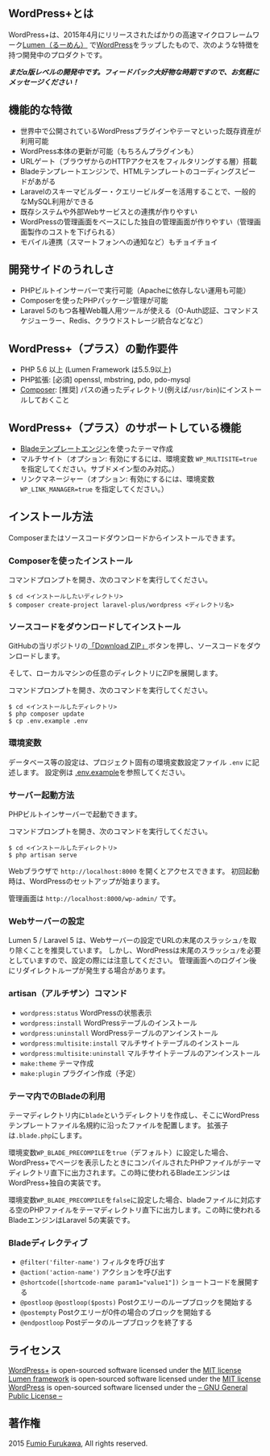 ## WordPress+とは

WordPress+は、2015年4月にリリースされたばかりの高速マイクロフレームワーク[Lumen（るーめん）](http://lumen.laravel.com) で[WordPress](https://ja.wordpress.org)をラップしたもので、次のような特徴を持つ開発中のプロダクトです。

***まだα版レベルの開発中です。フィードバック大好物な時期ですので、お気軽にメッセージください！***

## 機能的な特徴

- 世界中で公開されているWordPressプラグインやテーマといった既存資産が利用可能
- WordPress本体の更新が可能（もちろんプラグインも）
- URLゲート（ブラウザからのHTTPアクセスをフィルタリングする層）搭載
- Bladeテンプレートエンジンで、HTMLテンプレートのコーディングスピードがあがる
- Laravelのスキーマビルダー・クエリービルダーを活用することで、一般的なMySQL利用ができる
- 既存システムや外部Webサービスとの連携が作りやすい
- WordPressの管理画面をベースにした独自の管理画面が作りやすい（管理画面製作のコストを下げられる）
- モバイル連携（スマートフォンへの通知など）もチョイチョイ

## 開発サイドのうれしさ

- PHPビルトインサーバーで実行可能（Apacheに依存しない運用も可能）
- Composerを使ったPHPパッケージ管理が可能
- Laravel 5のもつ各種Web職人用ツールが使える（O-Auth認証、コマンドスケジューラー、Redis、クラウドストレージ統合などなど）

## WordPress+（プラス）の動作要件

- PHP 5.6 以上 (Lumen Framework は5.5.9以上)
- PHP拡張: [必須] openssl, mbstring, pdo, pdo-mysql
- [Composer](https://getcomposer.org/): [推奨] パスの通ったディレクトリ(例えば`/usr/bin`)にインストールしておくこと

## WordPress+（プラス）のサポートしている機能

- [Bladeテンプレートエンジン](http://laravel.com/docs/5.1/blade)を使ったテーマ作成
- マルチサイト（オプション: 有効にするには、環境変数 `WP_MULTISITE=true` を指定してください。サブドメイン型のみ対応。）
- リンクマネージャー（オプション: 有効にするには、環境変数 `WP_LINK_MANAGER=true` を指定してください。）

## インストール方法

Composerまたはソースコードダウンロードからインストールできます。

### Composerを使ったインストール

コマンドプロンプトを開き、次のコマンドを実行してください。

```shell
$ cd <インストールしたいディレクトリ>
$ composer create-project laravel-plus/wordpress <ディレクトリ名>
```

### ソースコードをダウンロードしてインストール

GitHubの当リポジトリの[「Download ZIP」](https://github.com/jumilla/wordpress-plus/archive/master.zip)ボタンを押し、ソースコードをダウンロードします。

そして、ローカルマシンの任意のディレクトリにZIPを展開します。

コマンドプロンプトを開き、次のコマンドを実行してください。

```shell
$ cd <インストールしたディレクトリ>
$ php composer update
$ cp .env.example .env
```

### 環境変数

データベース等の設定は、プロジェクト固有の環境変数設定ファイル `.env` に記述します。
設定例は [.env.example](.env.example)を参照してください。

### サーバー起動方法

PHPビルトインサーバーで起動できます。

コマンドプロンプトを開き、次のコマンドを実行してください。

```shell
$ cd <インストールしたディレクトリ>
$ php artisan serve
```

Webブラウザで `http://localhost:8000` を開くとアクセスできます。
初回起動時は、WordPressのセットアップが始まります。

管理画面は `http://localhost:8000/wp-admin/` です。

### Webサーバーの設定

Lumen 5 / Laravel 5 は、Webサーバーの設定でURLの末尾のスラッシュ`/`を取り除くことを推奨しています。
しかし、WordPressは末尾のスラッシュ`/`を必要としていますので、設定の際には注意してください。
管理画面へのログイン後にリダイレクトループが発生する場合があります。

### artisan（アルチザン）コマンド

- `wordpress:status` WordPressの状態表示
- `wordpress:install` WordPressテーブルのインストール
- `wordpress:uninstall` WordPressテーブルのアンインストール
- `wordpress:multisite:install` マルチサイトテーブルのインストール
- `wordpress:multisite:uninstall` マルチサイトテーブルのアンインストール
- `make:theme` テーマ作成
- `make:plugin` プラグイン作成（予定）

### テーマ内でのBladeの利用

テーマディレクトリ内に`blade`というディレクトリを作成し、そこにWordPressテンプレートファイル名規約に沿ったファイルを配置します。
拡張子は`.blade.php`にします。

環境変数`WP_BLADE_PRECOMPILE`を`true`（デフォルト）に設定した場合、WordPress+でページを表示したときにコンパイルされたPHPファイルがテーマディレクトリ直下に出力されます。この時に使われるBladeエンジンはWordPress+独自の実装です。

環境変数`WP_BLADE_PRECOMPILE`を`false`に設定した場合、bladeファイルに対応する空のPHPファイルをテーマディレクトリ直下に出力します。この時に使われるBladeエンジンはLaravel 5の実装です。

### Bladeディレクティブ

- `@filter('filter-name')` フィルタを呼び出す
- `@action('action-name')` アクションを呼び出す
- `@shortcode([shortcode-name param1="value1"])` ショートコードを展開する
- `@postloop` `@postloop($posts)` Postクエリーのループブロックを開始する
- `@postempty` Postクエリーが0件の場合のブロックを開始する
- `@endpostloop` Postデータのループブロックを終了する

## ライセンス
[WordPress+](https://github.com/jumilla/wordpress-plus) is open-sourced software licensed under the [MIT license](http://opensource.org/licenses/MIT)  
[Lumen framework](http://lumen.laravel.com) is open-sourced software licensed under the [MIT license](http://opensource.org/licenses/MIT)  
[WordPress](https://ja.wordpress.org) is open-sourced software licensed under the [– GNU General Public License –](https://ja.wordpress.org/gpl/)  

## 著作権
2015 [Fumio Furukawa](http://jumilla.me), All rights reserved.

